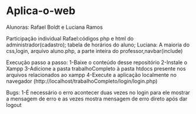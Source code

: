 # Aplica-o-web

Alunoras: Rafael Boldt e Luciana Ramos

Participação individual
Rafael:códigos php e html do administrador(cadastro); tabela de horários do aluno;
Luciana: A maioria do css,login, arquivo aluno.php, a parte inteira do professor,navbar(include)

Execução passo a passo:
1-Baixe o conteúdo desse repositório
2-Instale o Xampp
3-Adicione a pasta trabalhoCompleto à pasta htdocs presente nos arquivos relacionados ao xampp
4-Execute a aplicação localmente no navegador (http://localhost/trabalhoCompleto/login/login.php) 

Bugs:
1-É necessário o erro acontecer duas vezes no login para ele mostrar a mensagem de erro e as vezes mostra mensagem de erro direto após dar logout

